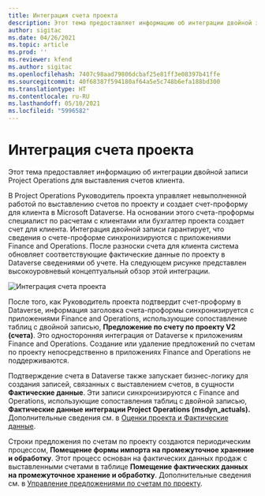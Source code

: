 ```yaml
---
title: Интеграция счета проекта
description: Этот тема предоставляет информацию об интеграции двойной записи Project Operations для выставления счетов клиента.
author: sigitac
ms.date: 04/26/2021
ms.topic: article
ms.prod: ''
ms.reviewer: kfend
ms.author: sigitac
ms.openlocfilehash: 7407c98aad79806dcbaf25e81ff3e08397b41ffe
ms.sourcegitcommit: 40f68387f594180af64a5e5c748b6efa188bd300
ms.translationtype: HT
ms.contentlocale: ru-RU
ms.lasthandoff: 05/10/2021
ms.locfileid: "5996582"
---
```

# <a name="project-invoice-integration"></a>Интеграция счета проекта

Этот тема предоставляет информацию об интеграции двойной записи Project Operations для выставления счетов клиента.

В Project Operations Руководитель проекта управляет невыполненной работой по выставлению счетов по проекту и создает счет-проформу для клиента в Microsoft Dataverse. На основании этого счета-проформы специалист по расчетам с клиентами или бухгалтер проекта создает счет для клиента. Интеграция двойной записи гарантирует, что сведения о счете-проформе синхронизируются с приложениями Finance and Operations. После разноски счета для клиента система обновляет соответствующие фактические данные по проекту в Dataverse сведениями об учете. На следующем рисунке представлен высокоуровневый концептуальный обзор этой интеграции.

   ![Интеграция счета проекта](./media/DW5Invoicing.png)

После того, как Руководитель проекта подтвердит счет-проформу в Dataverse, информация заголовка счета-проформы синхронизируется с приложениями Finance and Operations, использующие сопоставление таблиц с двойной записью, **Предложение по счету по проекту V2 (счета)**. Это односторонняя интеграция от Dataverse к приложениям Finance and Operations. Создание или удаление предложений по счетам по проекту непосредственно в приложениях Finance and Operations не поддерживаются.

Подтверждение счета в Dataverse также запускает бизнес-логику для создания записей, связанных с выставлением счетов, в сущности **Фактические данные**. Эти записи синхронизируются с Finance and Operations, использующие сопоставления таблиц с двойной записью, **Фактические данные интеграции Project Operations (msdyn\_actuals).** Дополнительные сведения см. в [Оценки проекта и Фактические данные](resource-dual-write-estimates-actuals.md). 

Строки предложения по счетам по проекту создаются периодическим процессом, **Помещение формы импорта на промежуточное хранение и обработку**. Этот процесс основан на фактических данных продаж с выставленными счетами в таблице **Помещение фактических данных на промежуточное хранение и обработку**. Дополнительные сведения см. в [Управление предложениями по счетам по проекту](../invoicing/format-update-project-invoice-proposals.md#create-project-invoice-proposals). 
